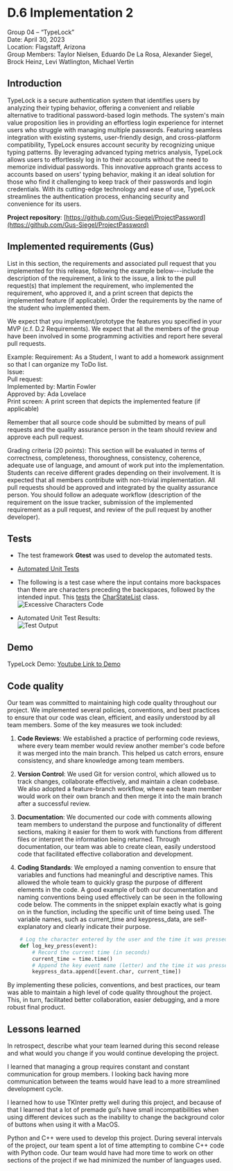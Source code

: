 # D.6 Implementation 2

Group 04 – “TypeLock”\
Date: April 30, 2023\
Location: Flagstaff, Arizona\
Group Members: Taylor Nielsen, Eduardo De La Rosa, Alexander Siegel, Brock Heinz, Levi Watlington, Michael Vertin

## Introduction

TypeLock is a secure authentication system that identifies users by analyzing their typing behavior, offering a convenient and reliable alternative to traditional password-based login methods. The system's main value proposition lies in providing an effortless login experience for internet users who struggle with managing multiple passwords. Featuring seamless integration with existing systems, user-friendly design, and cross-platform compatibility, TypeLock ensures account security by recognizing unique typing patterns. By leveraging advanced typing metrics analysis, TypeLock allows users to effortlessly log in to their accounts without the need to memorize individual passwords. This innovative approach grants access to accounts based on users' typing behavior, making it an ideal solution for those who find it challenging to keep track of their passwords and login credentials. With its cutting-edge technology and ease of use, TypeLock streamlines the authentication process, enhancing security and convenience for its users.

**Project repository**: [https://github.com/Gus-Siegel/ProjectPassword](https://github.com/Gus-Siegel/ProjectPassword)

## Implemented requirements (Gus)

List in this section, the requirements and associated pull request that you implemented for this release, following the example below---include the description of the requirement, a link to the issue,  a link to the pull request(s) that implement the requirement, who implemented the requirement, who approved it, and a print screen that depicts the implemented feature (if applicable). Order the requirements by the name of the student who implemented them.

We expect that you implement/prototype the features you specified in your MVP (c.f. D.2 Requirements). We expect that all the members of the group have been involved in some programming activities and report here several pull requests.

Example:
Requirement: As a Student, I want to add a homework assignment so that I can organize my ToDo list.\
Issue:\
Pull request:\
Implemented by: Martin Fowler\
Approved by: Ada Lovelace\
Print screen: A print screen that depicts the implemented feature (if applicable)

Remember that all source code should be submitted by means of pull requests and the quality assurance person in the team should review and approve each pull request.

Grading criteria (20 points): This section will be evaluated in terms of correctness, completeness, thoroughness, consistency, coherence, adequate use of language, and amount of work put into the implementation. Students can receive different grades depending on their involvement. It is expected that all members contribute with non-trivial implementation. All pull requests should be approved and integrated by the quality assurance person. You should follow an adequate workflow (description of the requirement on the issue tracker, submission of the implemented requirement as a pull request, and review of the pull request by another developer).

## Tests

- The test framework **Gtest** was used to develop the automated tests.

- [Automated Unit Tests](https://github.com/Gus-Siegel/ProjectPassword/blob/main/Current_Release/BackEndServer/automatedTest.cpp)

- The following is a test case where the input contains more backspaces than there are characters preceding the backspaces, followed by the intended input. This [tests](https://github.com/Gus-Siegel/ProjectPassword/blob/main/Current_Release/BackEndServer/automatedTest.cpp) the [CharStateList](https://github.com/Gus-Siegel/ProjectPassword/blob/main/Current_Release/BackEndServer/compare_strings.h) class. \
![Excessive Characters Code](https://cdn.discordapp.com/attachments/856622349516144665/1102317933008539708/CS386_ExcessiveBackspace_TestCode.png)

- Automated Unit Test Results: \
![Test Output](https://cdn.discordapp.com/attachments/856622349516144665/1102323906876031058/CS386_GroupProject_D6.1_TestScreenshot.png)

## Demo

TypeLock Demo: [Youtube Link to Demo](https://youtu.be/C2s3oM5v9yE)

## Code quality

Our team was committed to maintaining high code quality throughout our project. We implemented several policies, conventions, and best practices to ensure that our code was clean, efficient, and easily understood by all team members. Some of the key measures we took included:

1. **Code Reviews**: We established a practice of performing code reviews, where every team member would review another member's code before it was merged into the main branch. This helped us catch errors, ensure consistency, and share knowledge among team members.

2. **Version Control**: We used Git for version control, which allowed us to track changes, collaborate effectively, and maintain a clean codebase. We also adopted a feature-branch workflow, where each team member would work on their own branch and then merge it into the main branch after a successful review.

3. **Documentation**: We documented our code with comments allowing team members to understand the purpose and functionality of different sections, making it easier for them to work with functions from different files or interpret the information being returned. Through documentation, our team was able to create clean, easily understood code that facilitated effective collaboration and development.

4. **Coding Standards**: We employed a naming convention to ensure that variables and functions had meaningful and descriptive names. This allowed the whole team to quickly grasp the purpose of different elements in the code. A good example of both our documentation and naming conventions being used effectively can be seen in the following code below. The comments in the snippet explain exactly what is going on in the function, including the specific unit of time being used. The variable names, such as current_time and keypress_data, are self-explanatory and clearly indicate their purpose.

```Python
    # Log the character entered by the user and the time it was pressed
    def log_key_press(event):
        # Record the current time (in seconds)
        current_time = time.time()
        # Append the key event name (letter) and the time it was pressed
        keypress_data.append([event.char, current_time])
```

By implementing these policies, conventions, and best practices, our team was able to maintain a high level of code quality throughout the project. This, in turn, facilitated better collaboration, easier debugging, and a more robust final product.

## Lessons learned

In retrospect, describe what your team learned during this second release and what would you change if you would continue developing the project.

I learned that managing a group requires constant and constant communication for group members. I looking back having more communication between the teams would have lead to a more streamlined development cycle.

I learned how to use TKInter pretty well during this project, and because of that I learned that a lot of premade gui’s have small incompatibilities when using different devices such as the inability to change the background color of buttons when using it with a MacOS.

Python and C++ were used to develop this project. During several intervals of the project, our team spent a lot of time attempting to combine C++ code with Python code. Our team would have had more time to work on other sections of the project if we had minimized the number of languages used.
